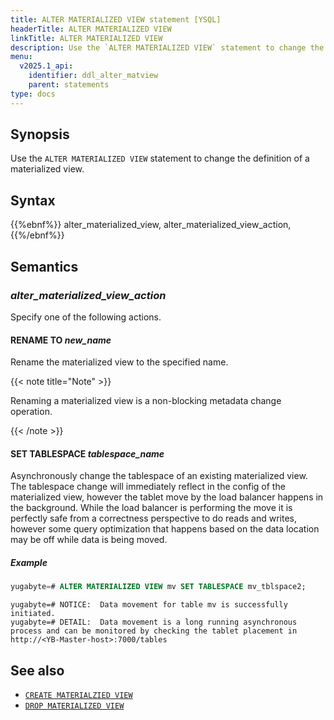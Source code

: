 ```yaml
---
title: ALTER MATERIALIZED VIEW statement [YSQL]
headerTitle: ALTER MATERIALIZED VIEW
linkTitle: ALTER MATERIALIZED VIEW
description: Use the `ALTER MATERIALIZED VIEW` statement to change the definition of a materialized view.
menu:
  v2025.1_api:
    identifier: ddl_alter_matview
    parent: statements
type: docs
---
```


## Synopsis

Use the `ALTER MATERIALIZED VIEW` statement to change the definition of a materialized view.

## Syntax

{{%ebnf%}}
  alter_materialized_view,
  alter_materialized_view_action,
{{%/ebnf%}}

## Semantics

### *alter_materialized_view_action*

Specify one of the following actions.

#### RENAME TO *new_name*

Rename the materialized view to the specified name.

{{< note title="Note" >}}

Renaming a materialized view is a non-blocking metadata change operation.

{{< /note >}}


#### SET TABLESPACE *tablespace_name*

Asynchronously change the tablespace of an existing materialized view.
The tablespace change will immediately reflect in the config of the materialized view, however the tablet move by the load balancer happens in the background.
While the load balancer is performing the move it is perfectly safe from a correctness perspective to do reads and writes, however some query optimization that happens based on the data location may be off while data is being moved.


##### Example

```sql
yugabyte=# ALTER MATERIALIZED VIEW mv SET TABLESPACE mv_tblspace2;
```

```output
yugabyte=# NOTICE:  Data movement for table mv is successfully initiated.
yugabyte=# DETAIL:  Data movement is a long running asynchronous process and can be monitored by checking the tablet placement in http://<YB-Master-host>:7000/tables
```

## See also

- [`CREATE MATERIALZIED VIEW`](../ddl_create_matview)
- [`DROP MATERIALIZED VIEW`](../ddl_drop_matview)
